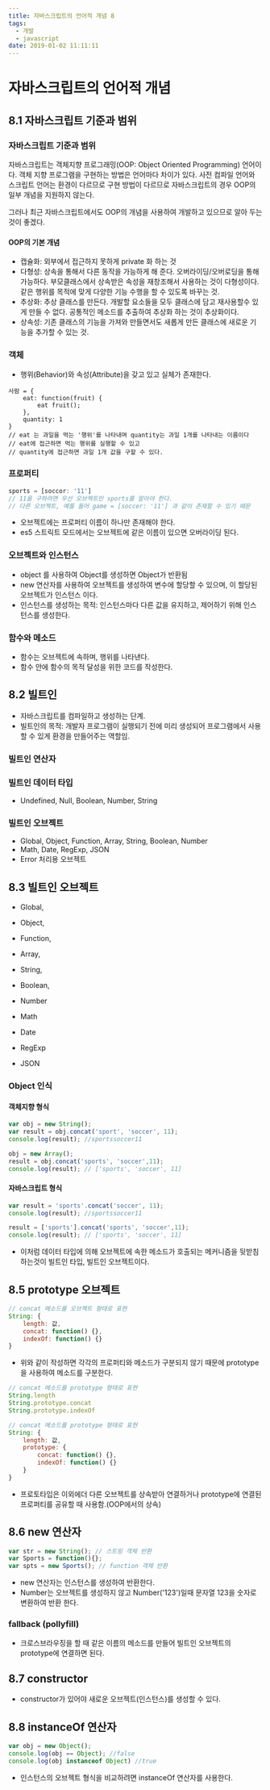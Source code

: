 ```yaml
---
title: 자바스크립트의 언어적 개념 8
tags:
  - 개발
  - javascript
date: 2019-01-02 11:11:11
---
```


# 자바스크립트의 언어적 개념

## 8.1 자바스크립트 기준과 범위
### 자바스크립트 기준과 범위
자바스크립트는 객체지향 프로그래밍(OOP: Object Oriented Programming) 언어이다. 객체 지향 프로그램을 구현하는 방법은 언어마다 차이가 있다. 사전 컴파일 언어와 스크립트 언어는 환경이 다르므로 구현 방법이 다르므로 자바스크립트의 경우 OOP의 일부 개념을 지원하지 않는다.

그러나 최근 자바스크립트에서도 OOP의 개념을 사용하여 개발하고 있으므로 알아 두는 것이 좋겠다.
#### OOP의 기본 개념
* 캡슐화: 외부에서 접근하지 못하게 private 화 하는 것
* 다형성: 상속을 통해서 다른 동작을 가능하게 해 준다. 오버라이딩/오버로딩을 통해 가능하다. 부모클래스에서 상속받은 속성을 재창조해서 사용하는 것이 다형성이다. 같은 행위를 목적에 맞게 다양한 기능 수행을 할 수 있도록 바꾸는 것.
* 추상화: 추상 클래스를 만든다. 개발할 요소들을 모두 클래스에 담고 재사용할수 있게 만들 수 없다. 공통적인 메소드를 추출하여 추상화 하는 것이 추상화이다.
* 상속성: 기존 클래스의 기능을 가져와 만들면서도 새롭게 만든 클래스에 새로운 기능을 추가할 수 있는 것.

### 객체

* 행위(Behavior)와 속성(Attribute)을 갖고 있고 실체가 존재한다.
```
사람 = {
    eat: function(fruit) {
        eat fruit();
    },
    quantity: 1
}
// eat 는 과일을 먹는 '행위'를 나타내며 quantity는 과일 1개를 나타내는 이름이다
// eat에 접근하면 먹는 행위를 실행할 수 있고
// quantity에 접근하면 과일 1개 값을 구할 수 있다.
```

### 프로퍼티
```javascript
sports = [soccor: '11']
// 11을 구하려면 우선 오브젝트인 sports를 알아야 한다.
// 다른 오브젝트, 예를 들어 game = [soccer: '11'] 과 같이 존재할 수 있기 때문
```
* 오브젝트에는 프로퍼티 이름이 하나만 존재해야 한다.
* es5 스트릭트 모드에서는 오브젝트에 같은 이름이 있으면 오버라이딩 된다.
### 오브젝트와 인스턴스
* object 를 사용하여 Object를 생성하면 Object가 반환됨
* new 연산자를 사용하여 오브젝트를 생성하여 변수에 할당할 수 있으며, 이 할당된 오브젝트가 인스턴스 이다.
* 인스턴스를 생성하는 목적: 인스턴스마다 다른 값을 유지하고, 제어하기 위해 인스턴스를 생성한다.
### 함수와 메소드
* 함수는 오브젝트에 속하며, 행위를 나타낸다.
* 함수 안에 함수의 목적 달성을 위한 코드를 작성한다.


## 8.2 빌트인
* 자바스크립트를 컴파일하고 생성하는 단계.
* 빌트인의 목적: 개발자 프로그램이 실행되기 전에 미리 생성되어 프로그램에서 사용할 수 있게 환경을 만들어주는 역할임.
### 빌트인 연산자
### 빌트인 데이터 타입
* Undefined, Null, Boolean, Number, String
### 빌트인 오브젝트
* Global, Object, Function, Array, String, Boolean, Number
* Math, Date, RegExp, JSON
* Error 처리용 오브젝트

## 8.3 빌트인 오브젝트
* Global, 
* Object, 
* Function, 
* Array, 
* String, 
* Boolean, 
* Number

* Math
* Date
* RegExp
* JSON

### Object 인식
#### 객체지향 형식
```javascript
var obj = new String();
var result = obj.concat('sport', 'soccer', 11);
console.log(result); //sportssoccer11

obj = new Array();
result = obj.concat('sports', 'soccer',11);
console.log(result); // ['sports', 'soccer', 11]

```

#### 자바스크립트 형식
```javascript
var result = 'sports'.concat('soccer', 11);
console.log(result); //sportssoccer11

result = ['sports'].concat('sports', 'soccer',11);
console.log(result); // ['sports', 'soccer', 11]

```
* 이처럼 데이터 타입에 의해 오브젝트에 속한 메소드가 호출되는 메커니즘을 뒷받침하는것이 빌트인 타입, 빌트인 오브젝트이다.

## 8.5 prototype 오브젝트
```javascript
// concat 메소드를 오브젝트 형태로 표현
String: {
    length: 값,
    concat: function() {},
    indexOf: function() {}
}
```
* 위와 같이 작성하면 각각의 프로퍼티와 메소드가 구분되지 않기 때문에  prototype을 사용하여 메소드를 구분한다.
```javascript
// concat 메소드를 prototype 형태로 표현
String.length
String.prototype.concat
String.prototype.indexOf
```
```javascript
// concat 메소드를 prototype 형태로 표현
String: {
    length: 값,
    prototype: {
        concat: function() {},
        indexOf: function() {}
    }
}
```
* 프로토타입은 이외에더 다른 오브젝트를 상속받아 연결하거나 prototype에 연결된 프로퍼티를 공유할 때 사용함.(OOP에서의 상속)

## 8.6 new 연산자
```javascript
var str = new String(); // 스트링 객체 반환
var Sports = function(){}; 
var spts = new Sports(); // function 객체 반환
```
* new 연산자는 인스턴스를 생성하여 반환한다.
* Number는 오브젝트를 생성하지 않고 Number('123')일때 문자열 123을 숫자로 변환하여 반환 한다.
### fallback (pollyfill)
* 크로스브라우징을 할 때 같은 이름의 메소드를 만들어 빌트인 오브젝트의  prototype에 연결하면 된다.
## 8.7 constructor
* constructor가 있어야 새로운 오브젝트(인스턴스)를 생성할 수 있다.

## 8.8 instanceOf 연산자
```javascript
var obj = new Object();
console.log(obj == Object); //false
console.log(obj instanceof Object) //true
```
* 인스턴스의 오브젝트 형식을 비교하려면  instanceOf 연산자를 사용한다.

